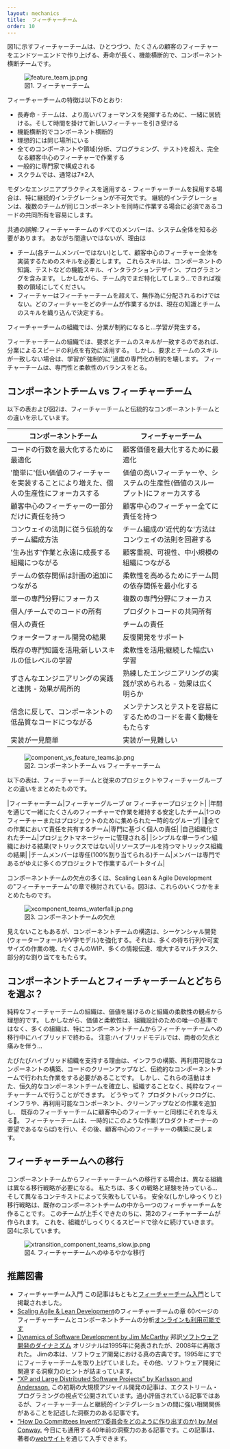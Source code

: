 ```yaml
---
layout: mechanics
title:  フィーチャーチーム
order: 10
---
```


<!---
A feature team, shown in Figure 1, is a long-lived, cross-functional, cross-component team that completes many end-to-end customer features—one by one.
--->
図1に示すフィーチャーチームは、ひとつづつ、たくさんの顧客のフィーチャーをエンドツーエンドで作り上げる、寿命が長く、機能横断的で、コンポーネント横断チームです。

<figure>
  <img src="/img/feature_teams/xfeature_team.jp.png" alt="feature_team.jp.png">
  <figcaption>図1. フィーチャーチーム</figcaption>
</figure>

<!---
The characteristics of a feature team are listed below:
--->
フィーチャーチームの特徴は以下のとおり:

<!---
* long-lived—the team stays together so that they can ‘jell’ for higher performance; they take on new features over time
* cross-functional and cross-component
* ideally, co-located
* work on a complete customer-centric feature, across all components and disciplines (analysis, programming, testing, …)
* composed of generalizing specialists
* in Scrum, typically 7 ± 2 people
--->
* 長寿命 - チームは、より高いパフォーマンスを発揮するために、一緒に居続ける。そして時間を掛けて新しいフィーチャーを引き受ける
* 機能横断的でコンポーネント横断的
* 理想的には同じ場所にいる
* 全てのコンポーネントや領域(分析、プログラミング、テスト)を超え、完全なる顧客中心のフィーチャーで作業する
* 一般的に専門家で構成される
* スクラムでは、通常は7±2人

<!---
Applying modern engineering practices—especially continuous integration—is essential when adopting feature teams. Continuous integration facilitates shared code ownership, which is a necessity when multiple teams work at the same time on the same components.
--->
モダンなエンジニアプラクティスを適用する - フィーチャーチームを採用する場合は、特に継続的インテグレーションが不可欠です。
継続的インテグレーションは、複数のチームが同じコンポーネントを同時に作業する場合に必須であるコードの共同所有を容易にします。

<!---
A common misunderstanding: every member of a feature team needs to know the whole system. Not so, because
--->
共通の誤解:フィーチャーチームのすべてのメンバーは、システム全体を知る必要があります。
あながち間違いではないが、理由は

<!---
* The team as a whole—not each individual member—requires the skills to implement the entire customer-centric feature. These include component knowledge and functional skills such as test, interaction design, or programming. But within the team, people still specialize… preferably in multiple areas.
* Features are not randomly distributed over the feature teams. The current knowledge and skills of a team are factored into the decision of which team works on which features.
--->
* チーム(各チームメンバーではない)として、顧客中心のフィーチャー全体を実装するためのスキルを必要とします。
これらスキルは、コンポーネントの知識、テストなどの機能スキル、インタラクションデザイン、プログラミングを含みます。
しかしながら、チーム内でまだ特化してしまう...できれば複数の領域にしてください。
* フィーチャーはフィーチャーチームを超えて、無作為に分配されるわけではない。どのフィーチャーをどのチームが作業するかは、現在の知識とチームのスキルを織り込んで決定する。

<!---
Within a feature team organization, when specialization becomes a constraint…learning happens.
--->
フィーチャーチームの組織では、分業が制約になると...学習が発生する。

<!---
A feature team organization exploits speed benefits from specialization, as long as requirements map to the skills of the teams.
But when requirements do not map to the skills of the teams, learning is ‘forced,’ breaking the overspecialization constraint.
Feature teams balance specialization and flexibility.
--->
フィーチャーチームの組織では、要求とチームのスキルが一致するのであれば、分業によるスピードの利点を有効に活用する。
しかし、要求とチームのスキルが一致しない場合は、学習が'強制的に'過度の専門化の制約を壊します。
フィーチャーチームは、専門性と柔軟性のバランスをとる。

<!---
## component vs. feature teams

The table below and Figure 2 show the differences between feature teams and more traditional component teams.
--->
## コンポーネントチーム vs フィーチャーチーム

以下の表および図2は、フィーチャーチームと伝統的なコンポーネントチームとの違いを示しています。

<!---
|component team	|feature team|
|optimized for delivering the maximum number of lines of code|	optimized for delivering the maximum customer value|
|focus on increased individual productivity by implementing ‘easy’ lower-value features|	focus on high-value features and system productivity (value throughput)|
|responsible for only part of a customer-centric feature|	responsible for complete customer-centric feature|
|traditional way of organizing teams — follows Conway’s law|	‘modern’ way of organizing teams — avoids Conway’s law|
|leads to ‘invented’ work and a forever-growing organization|	leads to customer focus, visibility, and smaller organizations|
|dependencies between teams leads to additional planning|	minimizes dependencies between teams to increase flexibility|
|focus on single specialization|	focus on multiple specializations|
|individual/team code ownership	|shared product code ownership|
|clear individual responsibilities|	shared team responsibilities|
|results in ‘waterfall’ development|	supports iterative development|
|exploits existing expertise; lower level of learning new skills|	exploits flexibility; continuous and broad learning|
|works with sloppy engineering practices—effects are localized|	requires skilled engineering practices—effects are broadly visible|
|contrary to belief, often leads to low-quality code in component|	provides a motivation to make code easy to maintain and test|
|seemingly easy to implement|	seemingly difficult to implement|
--->

| コンポーネントチーム | フィーチャーチーム |
| ------------------ |------------------ |
|コードの行数を最大化するために最適化|顧客価値を最大化するために最適化|
|'簡単に'低い価値のフィーチャーを実装することにより増えた、個人の生産性にフォーカスする|価値の高いフィーチャーや、システムの生産性(価値のスループット)にフォーカスする|
|顧客中心のフィーチャーの一部分だけに責任を持つ|顧客中心のフィーチャー全てに責任を持つ|
|コンウェイの法則に従う伝統的なチーム編成方法|チーム編成の'近代的な'方法はコンウェイの法則を回避する|
|'生み出す'作業と永遠に成長する組織につながる|顧客重視、可視性、中小規模の組織につながる|
|チームの依存関係は計画の追加につながる|柔軟性を高めるためにチーム間の依存関係を最小化する|
|単一の専門分野にフォーカス|複数の専門分野にフォーカス|
|個人/チームでのコードの所有|プロダクトコードの共同所有|
|個人の責任|チームの責任|
|ウォーターフォール開発の結果|反復開発をサポート|
|既存の専門知識を活用;新しいスキルの低レベルの学習|柔軟性を活用;継続した幅広い学習|
|ずさんなエンジニアリングの実践と連携 - 効果が局所的|熟練したエンジニアリングの実践が求められる - 効果は広く明らか|
|信念に反して、コンポーネントの低品質なコードにつながる|メンテナンスとテストを容易にするためのコードを書く動機をもたらす|
|実装が一見簡単|実装が一見難しい|

<figure>
  <img src="/img/feature_teams/xcomponent_vs_feature_teams.jp.png" alt="component_vs_feature_teams.jp.png">
  <figcaption>図2. コンポーネントチーム vs フィーチャーチーム</figcaption>
</figure>

<!---
The table below summarizes the differences between feature teams and conventional project or feature groups.
--->
以下の表は、フィーチャーチームと従来のプロジェクトやフィーチャーグループとの違いをまとめたものです。

<!---
|feature team|	feature group or feature project|
|stable team that stays together for years and works on many features|	temporary group of people created for one feature or project|
|shared team responsibility for all the work|	individual responsibility for ‘their’ part based on specialization|
|self-managing team	|controlled by a project manager|
|results in a simple single-line organization (no matrix!)|	results in a matrix organization with resource pools|
|team members are dedicated—100% allocated—to the team|	members are part-time on many projects because of specialization|
--->

|フィーチャーチーム|フィーチャーグループ or フィーチャープロジェクト|
|年間を通じて一緒にたくさんのフィーチャーで作業を維持する安定したチーム|1つのフィーチャーまたはプロジェクトのために集められた一時的なグループ|
|全ての作業において責任を共有するチーム|専門に基づく個人の責任|
|自己組織化されたチーム|プロジェクトマネージャーに管理される|
|シンプルな単一ライン組織における結果(マトリックスではない)|リソースプールを持つマトリックス組織の結果|
|チームメンバーは専任(100%割り当てられる)チーム|メンバーは専門であるがゆえに多くのプロジェクトで作業するパートタイム|

<!---
Most drawbacks of component teams are explored in the “Feature Teams” chapter of Scaling Lean & Agile Development, Figure 3 summarizes some of these.
--->

コンポーネントチームの欠点の多くは、Scaling Lean & Agile Developmentの"フィーチャーチーム"の章で検討されている。図3は、これらのいくつかをまとめたものです。

<figure>
  <img src="/img/feature_teams/xcomponent_teams_waterfall.jp.png" alt="xcomponent_teams_waterfall.jp.png">
  <figcaption>図3. コンポーネントチームの欠点</figcaption>
</figure>

<!---
What is sometimes not seen is that a component team structure reinforces sequential development (a ‘waterfall’ or V-model), with many queues with varying-sized work packages, high levels of WIP, many handoffs, and increased multitasking and partial allocation.
--->
見えないこともあるが、コンポーネントチームの構造は、シーケンシャル開発(ウォーターフォールやV字モデル)を強化する。それは、多くの待ち行列や可変サイズの作業の塊、たくさんのWIP、多くの情報伝達、増大するマルチタスク、部分的な割り当てをもたらす。

<!---
## Choose Component Teams or Feature Teams?
--->
## コンポーネントチームとフィーチャーチームとどちらを選ぶ？

<!---
A pure feature team organization is ideal from the value-delivery and organizational-flexibility perspective. Value and flexibility, however, are not the only criterion for organizational design, and many organizations therefore end up with a hybrid—especially during a transition from component to feature teams. Caution: hybrid models have the drawbacks from both worlds and can be…painful.
--->

純粋なフィーチャーチームの組織は、価値を届けるのと組織の柔軟性の観点から理想的です。
しかしながら、価値と柔軟性は、組織設計のための唯一の基準ではなく、多くの組織は、特にコンポーネントチームからフィーチャーチームへの移行中にハイブリッドで終わる。
注意:ハイブリッドモデルでは、両者の欠点と痛みを伴う...

<!---
A frequently expressed reason in favor of a hybrid organization is the need to build infrastructure, construct reusable components, or clean up code—work traditionally done within component teams. But these activities can also be done in a pure feature team organization—without establishing permanent component teams. How? By adding infrastructure, reusable components, or cleanup work to the Product Backlog and giving it to an existing feature team—as if it were a customer-centric feature. The feature team temporarily—for as long as the Product Owner wishes—does such work and then returns to building customer-centric features.
--->
たびたびハイブリッド組織を支持する理由は、インフラの構築、再利用可能なコンポーネントの構築、コードのクリーンアップなど、伝統的なコンポーネントチームで行われた作業をする必要があることです。
しかし、これらの活動はまた、恒久的なコンポーネントチームを確立し、組織することなく、純粋なフィーチャーチームで行うことができます。
どうやって？
プロダクトバックログに、インフラや、再利用可能なコンポーネント、クリーンアップなどの作業を追加し、
既存のフィーチャーチームに顧客中心のフィーチャーと同様にそれを与える。
フィーチャーチームは、一時的にこのような作業(プロダクトオーナーの要望であるならば)を行い、その後、顧客中心のフィーチャーの構築に戻します。

<!---
## Transitioning to Feature Teams
--->
## フィーチャーチームへの移行

<!---
Different organizations require different transition strategies when changing from component to feature teams. We have experience with many strategies that worked…and failed in a different context. A safe—but slow—transitioning strategy is to establish one feature team within the existing component team organization. After this team performs well, a second feature team is formed. This continues gradually at the speed the organization is comfortable with. This is shown in Figure 4.
--->
コンポーネントチームからフィーチャーチームへの移行する場合は、異なる組織は異なる移行戦略が必要になる。
私たちは、多くの戦略と経験を持っている...そして異なるコンテキストによって失敗もしている。
安全な(しかしゆっくりと)移行戦略は、既存のコンポーネントチームの中から一つのフィーチャーチームを作ることです。
このチームが上手くできたのちに、第2のフィーチャーチームが作られます。
これを、組織がしっくりくるスピードで徐々に続けていきます。
図4に示しています。

<figure>
  <img src="/img/feature_teams/xtransition_component_teams_slow.jp.png" alt="xtransition_component_teams_slow.jp.png">
  <figcaption>図4. フィーチャーチームへのゆるやかな移行</figcaption>
</figure>

<!---
## Recommended Reading
--->

## 推薦図書

<!---
* Feature Team Primer
This article originally appeared as the [Feature Team Primer](http://www.featureteamprimer.com/)
* Feature Teams chapter of [Scaling Agile & Lean Development](http://www.amazon.com/Scaling-Lean-Agile-Development-Organizational/dp/0321480961)
This 60-page analysis of feature and component teams is also [available online](http://www.infoq.com/resource/articles/scaling-lean-agile-feature-teams/en/resources/feature%20teams_%20infoq_%20final.pdf)
* [Dynamics of Software Development by Jim McCarthy](http://www.amazon.com/Dynamics-Software-Development-Jim-McCarthy/dp/1556158238)
Originally published in 1995 but republished in 2008. Jim’s book is a true classic on software development. Already in 1995 it emphasized feature teams. The rest of the book is stuffed with insightful tips related to software development.
* [“XP and Large Distributed Software Projects” by Karlsson and Andersson.](http://dl.acm.org/citation.cfm?id=377525)
This early large-scale agile development article is published in Extreme Programming Perspectives. It is a insightful and much under-appreciated article describing the strong relationship between feature teams and continuous integration.
* [“How Do Committees Invent?” by Mel Conway.](http://www.melconway.com/research/committees.html)
This 40-year article is as insightful today as it was 40 years ago. It is available via the authors website at www.melconway.com.
--->
* フィーチャーチーム入門
この記事はもともと[フィーチャーチーム入門](http://www.featureteamprimer.com/)として掲載されました。
* [Scaling Agile & Lean Development](http://www.amazon.com/Scaling-Lean-Agile-Development-Organizational/dp/0321480961)のフィーチャーチームの章
60ページのフィーチャーチームとコンポーネントチームの分析[オンラインも利用可能です](http://www.infoq.com/resource/articles/scaling-lean-agile-feature-teams/en/resources/feature%20teams_%20infoq_%20final.pdf)
* [Dynamics of Software Development by Jim McCarthy](http://www.amazon.com/Dynamics-Software-Development-Jim-McCarthy/dp/1556158238) 邦訳[ソフトウェア開発のダイナミズム](http://www.amazon.co.jp/dp/4756110525/sr=8-1/qid=1201160706/ref=olp_product_details?_encoding=UTF8&me=&qid=1201160706&sr=8-1) オリジナルは1995年に発表されたが、2008年に再販された。 Jimの本は、ソフトウェア開発における真の古典です。1995年にすでにフィーチャーチームを取り上げていました。その他、ソフトウェア開発に関連する洞察力のヒントが詰まっています。
* [“XP and Large Distributed Software Projects” by Karlsson and Andersson.](http://dl.acm.org/citation.cfm?id=377525) この初期の大規模アジャイル開発の記事は、エクストリーム・プログラミングの視点で公開されています。過小評価されている記事ではあるが、フィーチャーチームと継続的インテグレーションの間に強い相関関係があることを記述した洞察力のある記事です。
* [“How Do Committees Invent?”(委員会をどのように作り出すのか) by Mel Conway.](http://www.melconway.com/research/committees.html) 今日にも通用する40年前の洞察力のある記事です。この記事は、著者の[webサイト](www.melconway.com)を通じて入手できます。
